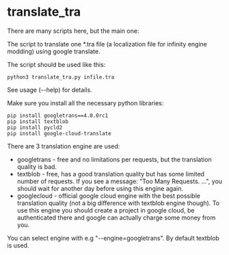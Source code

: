 # translate_tra
There are many scripts here, but the main one:

The script to translate one \*.tra file (a localization file for infinity engine modding) using google translate.

The script should be used like this:
```
python3 translate_tra.py infile.tra
```
See usage (--help) for details.

Make sure you install all the necessary python libraries: 
```
pip install googletrans==4.0.0rc1
pip install textblob
pip install pycld2
pip install google-cloud-translate
```

There are 3 translation engine are used:
* googletrans - free and no limitations per requests, but the translation quality is bad.
* textblob - free, has a good translation quality but has some limited number of requests. 
If you see a message: "Too Many Requests. ...", you should wait for another day before using this engine again.
* googlecloud - official google cloud engine with the best possible translation quality 
  (not a big difference with textblob engine though). To use this engine you should create 
  a project in google cloud, be authenticated there and google can actually charge some money from you.

You can select engine with e.g "--engine=googletrans". By default textblob is used.
